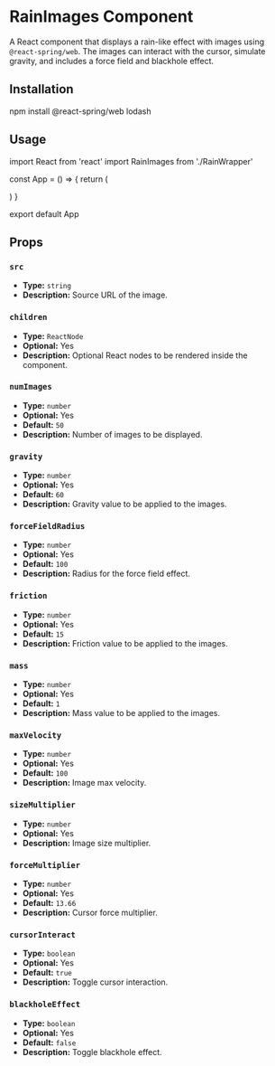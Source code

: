 # RainImages Component

A React component that displays a rain-like effect with images using `@react-spring/web`. The images can interact with the cursor, simulate gravity, and includes a force field and blackhole effect.

## Installation

npm install @react-spring/web lodash

## Usage

import React from 'react'
import RainImages from './RainWrapper'

const App = () => {
  return (
    <div>
      <RainImages 
        src="path/to/your/image.png" 
        numImages={100} 
        gravity={80} 
        forceFieldRadius={150} 
        friction={20} 
        mass={1.5} 
        maxVelocity={150} 
        sizeMultiplier={1.2} 
        forceMultiplier={15} 
        blackholeEffect={true} 
      >
        <YourContentHere />
      </RainImages>
    </div>
  )
}

export default App

## Props

### `src`
- **Type:** `string`
- **Description:** Source URL of the image.

### `children`
- **Type:** `ReactNode`
- **Optional:** Yes
- **Description:** Optional React nodes to be rendered inside the component.

### `numImages`
- **Type:** `number`
- **Optional:** Yes
- **Default:** `50`
- **Description:** Number of images to be displayed.

### `gravity`
- **Type:** `number`
- **Optional:** Yes
- **Default:** `60`
- **Description:** Gravity value to be applied to the images.

### `forceFieldRadius`
- **Type:** `number`
- **Optional:** Yes
- **Default:** `100`
- **Description:** Radius for the force field effect.

### `friction`
- **Type:** `number`
- **Optional:** Yes
- **Default:** `15`
- **Description:** Friction value to be applied to the images.

### `mass`
- **Type:** `number`
- **Optional:** Yes
- **Default:** `1`
- **Description:** Mass value to be applied to the images.

### `maxVelocity`
- **Type:** `number`
- **Optional:** Yes
- **Default:** `100`
- **Description:** Image max velocity.

### `sizeMultiplier`
- **Type:** `number`
- **Optional:** Yes
- **Description:** Image size multiplier.

### `forceMultiplier`
- **Type:** `number`
- **Optional:** Yes
- **Default:** `13.66`
- **Description:** Cursor force multiplier.

### `cursorInteract`
- **Type:** `boolean`
- **Optional:** Yes
- **Default:** `true`
- **Description:** Toggle cursor interaction.

### `blackholeEffect`
- **Type:** `boolean`
- **Optional:** Yes
- **Default:** `false`
- **Description:** Toggle blackhole effect.

